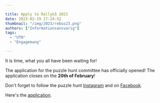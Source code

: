```yaml
---

title: Apply to Rallykå 2023
date: 2023-02-19 17:24:52
thumbnail: "/img/2023/rebus23.png"
authors: ["Informationsansvarig"]
tags: 
  - "UTN"
  - "Engagemang"

---
```

It is time, what you all have been waiting for! 

The application for the puzzle hunt committee has officially opened! The application closes on the **20th of February**!

Don't forget to follow the puzzle hunt [Instagram](https://www.instagram.com/rebusrallyt/) and on [Facebook](https://www.facebook.com/RebusrallyUtn/?locale=sv_SE).

Here's the [application](https://apply.utn.se/).